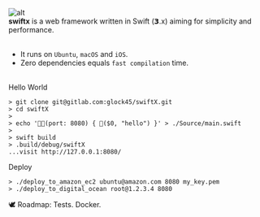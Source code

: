 ![alt](https://dl.dropboxusercontent.com/u/858551/logo_swift_x.png)
<br>
**swiftx** is a web framework written in Swift (𝟯.x) aiming for simplicity and performance.
<br><br>
* It runs on `Ubuntu`, `macOS` and `iOS`.
* Zero dependencies equals `fast compilation` time.
<br><br>

Hello World

```shell
> git clone git@gitlab.com:glock45/swiftX.git
> cd swiftX
>
> echo '🚀🦄(port: 8080) { 👞($0, "hello") }' > ./Source/main.swift
>
> swift build
> .build/debug/swiftX
...visit http://127.0.0.1:8080/
```
Deploy
```
> ./deploy_to_amazon_ec2 ubuntu@amazon.com 8080 my_key.pem
> ./deploy_to_digital_ocean root@1.2.3.4 8080
```
🕊 Roadmap: Tests. Docker.
